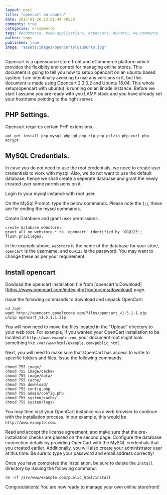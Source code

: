 ```yaml
---
layout: post
title: "opencart on ubuntu"
date: 2017-01-26 13:01:44 +0530
comments: true
categories: e-commerce
tags: #ecommerce, #web-applications, #opencart, #ubuntu, #e-commerce
author: omps
published: true
image: "assets/images/opencartplusubuntu.jpg"
---
```



Opencart is a opensource store front and eCommerce platform  which provides the flexiblity and control for managing online stores. This document is going to tell you how to setup opencart on an ubuntu based system. I am intentinally avoiding to use any versions in it, but this document is made using Opencart 2.3.0.2 and Ubuntu 16.04. This whole setup(opencart with ubuntu) is running on an linode instance. Before we start I assume you are ready with you LAMP stack and you have already set your hostname pointing to the right server.

## PHP Settings.

Opencart requires certain PHP extensions.

```apt-get install php-mysql php-gd php-zip php-pclzip php-curl php-mcrypt```

## MySQL Credentials.

In case you do not need to use the root credentials, we need to create user credentials to work with mysql. Also, we do not want to use the default database, hence we shall create a seperate database and grant the newly created user some permissions on it.

Login to your mysql instance with root user.

On the MySql Prompt. type the below commands. Please note the (`;`), these are for ending the mysql commands.

Create Database and grant user permissions.

    create database webstore;
    grant all on webstore.* to 'opencart' identified by 'OC@123';
    flush privileges;


In the example above, `webstore` is the name of the database for your store, `opencart` is the username, and `OC@123` is the password. You may want to change these as per your requirement.

## Install opencart

Dowload the opencart installation file from [opencart's Download][https://www.opencart.com/index.php?route=cms/download] page.

Issue the following commands to download and unpack OpenCart:

    cd /opt
    wget http://opencart.googlecode.com/files/opencart_v1.5.1.1.zip
    unzip opencart_v1.5.1.1.zip

You will now need to move the files located in the "Upload" directory to your web root. For example, if you wanted your OpenCart installation to be located at `http://www.example.com`, your document root might look something like `/var/www/html/example.com/public_html`.

Next, you will need to make sure that OpenCart has access to write to specific folders and files. Issue the following commands:

    chmod 755 image/
    chmod 755 image/cache/
    chmod 755 image/data/
    chmod 755 cache/
    chmod 755 download/
    chmod 755 config.php
    chmod 755 admin/config.php
    chmod 755 system/cache/
    chmod 755 system/logs/

You may then visit your OpenCart instance via a web browser to continue with the installation process. In our example, this would be `http://www.example.com`.

Read and accept the license agreement, and make sure that the pre-installation checks are passed on the second page. Configure the database connection details by providing OpenCart with the MySQL credentials that you created earlier. Additionally, you will also create your administrator user at this time. Be sure to type your password and email address correctly!

Once you have completed the installation, be sure to delete the `install` directory by issuing the following command:

    rm -rf /srv/www/example.com/public_html/install

Congratulations! You are now ready to manage your own online storefront!
